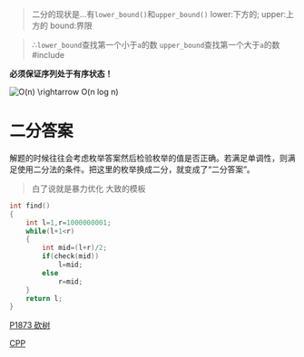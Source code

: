 >二分的现状是...有`lower_bound()`和`upper_bound()`
lower:下方的;
upper:上方的
bound:界限

>∴`lower_bound`查找第一个小于`a`的数
`upper_bound`查找第一个大于`a`的数
#include<algorithm>

**必须保证序列处于有序状态！**

<img src="https://latex.codecogs.com/gif.latex?O(n)&space;\rightarrow&space;O(n&space;log&space;n)" title="O(n) \rightarrow O(n log n)" />

# 二分答案
解题的时候往往会考虑枚举答案然后检验枚举的值是否正确。若满足单调性，则满足使用二分法的条件。把这里的枚举换成二分，就变成了“二分答案”。
>白了说就是暴力优化
大致的模板
```C++
int find()
{
	int l=1,r=1000000001;
	while(l+1<r)
	{
		int mid=(l+r)/2;
		if(check(mid))
			l=mid;
		else
			r=mid;
	}
	return l;
}
```

[P1873 砍树](https://www.luogu.com.cn/problem/P1873)

[CPP](https://github.com/tly-tangwan/OI/blob/main/.cpp/P1873%20%E7%A0%8D%E6%A0%91.cpp)

